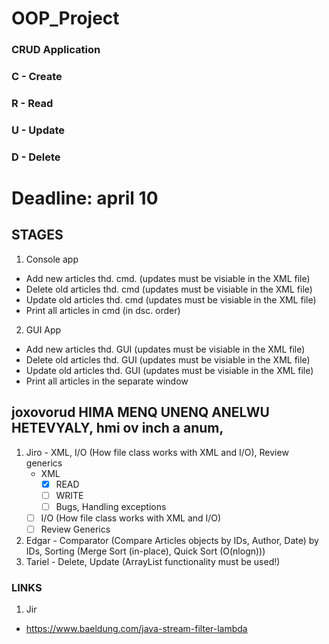 # OOP_Project

### CRUD Application
### C - Create
### R - Read
### U - Update
### D - Delete

# Deadline: april 10

## STAGES
1. Console app
- Add new articles thd. cmd. (updates must be visiable in the XML file)
- Delete old articles thd. cmd (updates must be visiable in the XML file)
- Update old articles thd. cmd (updates must be visiable in the XML file)
- Print all articles in cmd (in dsc. order)
2. GUI App
- Add new articles thd. GUI (updates must be visiable in the XML file)
- Delete old articles thd. GUI (updates must be visiable in the XML file)
- Update old articles thd. GUI (updates must be visiable in the XML file)
- Print all articles in the separate window

## joxovorud HIMA MENQ UNENQ ANELWU HETEVYALY, hmi ov inch a anum, 
1. Jiro - XML, I/O (How file class works with XML and I/O), Review generics
    - XML
        - [x] READ
        - [ ] WRITE
        - [ ] Bugs, Handling exceptions
    - [ ] I/O (How file class works with XML and I/O)
    - [ ] Review Generics
    
2. Edgar - Comparator (Compare Articles objects by IDs, Author, Date) by IDs, Sorting (Merge Sort (in-place), Quick Sort (O(nlogn)))
3. Tariel - Delete, Update (ArrayList functionality must be used!)

### LINKS
1. Jir 
- https://www.baeldung.com/java-stream-filter-lambda
